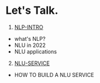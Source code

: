 # Let's Talk.

1. [NLP-INTRO](https://chunshan-theta.github.io/NLP-INTRO/)
- what's NLP?
- NLU in 2022
- NLU applications

2. [NLU-SERVICE](https://chunshan-theta.github.io/NLU-SERVICE/)
- HOW TO BUILD A NLU SERVICE
